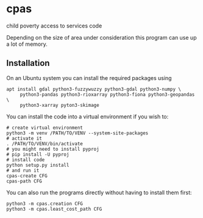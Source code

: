 cpas
====
child poverty access to services code

Depending on the size of area under consideration this program can use up a lot of memory.

Installation
------------
On an Ubuntu system you can install the required packages using
```
apt install gdal python3-fuzzywuzzy python3-gdal python3-numpy \
     python3-pandas python3-rioxarray python3-fiona python3-geopandas \
	 python3-xarray pyton3-skimage
```

You can install the code into a virtual environment if you wish to:
```
# create virtual environment
python3 -m venv /PATH/TO/VENV --system-site-packages
# activate it
. /PATH/TO/VENV/bin/activate
# you might need to install pyproj
# pip install -U pyproj
# install code
python setup.py install
# and run it
cpas-create CFG
cpas-path CFG
```

You can also run the programs directly without having to install them first:
```
python3 -m cpas.creation CFG
python3 -m cpas.least_cost_path CFG
```
